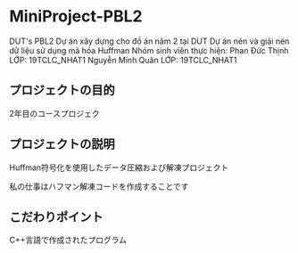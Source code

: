 # MiniProject-PBL2
 DUT's PBL2
 Dự án xây dựng cho đồ án năm 2 tại DUT
Dự án nén và giải nén dữ liệu sử dụng mã hóa Huffman
Nhóm sinh viên thực hiện: 
	Phan Đức Thịnh    LỚP: 19TCLC_NHAT1
	Nguyễn Minh Quân  LỚP: 19TCLC_NHAT1
## プロジェクトの目的 
2年目のコースプロジェク

## プロジェクトの説明 
Huffman符号化を使用したデータ圧縮および解凍プロジェクト

私の仕事はハフマン解凍コードを作成することです

## こだわりポイント
C++言語で作成されたプログラム
